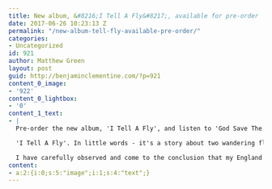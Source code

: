 ```yaml
---
title: New album, &#8216;I Tell A Fly&#8217;, available for pre-order
date: 2017-06-26 10:23:13 Z
permalink: "/new-album-tell-fly-available-pre-order/"
categories:
- Uncategorized
id: 921
author: Matthew Green
layout: post
guid: http://benjaminclementine.com/?p=921
content_0_image:
- '922'
content_0_lightbox:
- '0'
content_1_text:
- |
  Pre-order the new album, 'I Tell A Fly', and listen to 'God Save The Jungle' <a href="https://benjaminclementine.lnk.to/ITellAFlyAlbum" target="_blank" rel="noopener noreferrer">HERE</a>.

  'I Tell A Fly'. In little words - it's a story about two wandering flies finding fleet. I am neither a politician nor prophet but an artist who creates to only entertain is no better than a con. I hope this album fulfils its purpose as the continuation from 'At Least For Now'. Thank you for your kindness, warmth, patience and unparalleled support. Ars brevis, vita longa.

  I have carefully observed and come to the conclusion that my England is as much of a Jungle as Calais. I grew up in a Christian family but grew out of it due to some unforeseeable misfortunes. Yet, I still wonder if there’s a God out there to save us all. Or will we forever wander, till the road leads home.
content:
- a:2:{i:0;s:5:"image";i:1;s:4:"text";}
---
```


